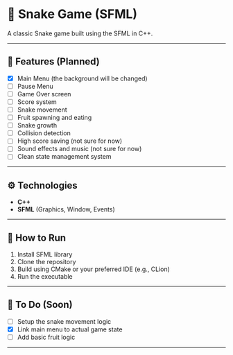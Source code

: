 # 🐍 Snake Game (SFML)

A classic Snake game built using the SFML in C++.

---

## 📌 Features (Planned)

- [X] Main Menu (the background will be changed)
- [ ] Pause Menu
- [ ] Game Over screen
- [ ] Score system
- [ ] Snake movement
- [ ] Fruit spawning and eating
- [ ] Snake growth
- [ ] Collision detection
- [ ] High score saving (not sure for now)
- [ ] Sound effects and music (not sure for now)
- [ ] Clean state management system

---

## ⚙️ Technologies

- **C++**
- **SFML** (Graphics, Window, Events)

---

## 🚀 How to Run

1. Install SFML library
2. Clone the repository
3. Build using CMake or your preferred IDE (e.g., CLion)
4. Run the executable

---

## 💬 To Do (Soon)

- [ ] Setup the snake movement logic
- [X] Link main menu to actual game state
- [ ] Add basic fruit logic

---